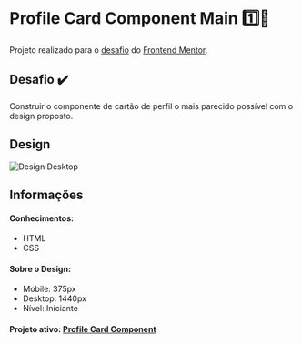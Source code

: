 # Profile Card Component Main :one::blue_heart:

Projeto realizado para o <a href="https://www.frontendmentor.io/challenges/profile-card-component-cfArpWshJ" target="_blank">desafio</a> do <a href="https://www.frontendmentor.io" target="_blank">Frontend Mentor</a>.

## Desafio :heavy_check_mark:
Construir o componente de cartão de perfil o mais parecido possível com o design proposto.

## Design
<img src="https://github.com/marimunari/profile-card-component-main/blob/master/design/desktop-preview.jpg" alt="Design Desktop">

## Informações

#### Conhecimentos:
<ul>
 <li>HTML</li>
 <li>CSS</li>
</ul>

#### Sobre o Design:
<ul>
  <li>Mobile: 375px</li>
  <li>Desktop: 1440px</li>
  <li>Nível: Iniciante</li>
</ul>

#### Projeto ativo: <a href="https://profile-card-component-main.marimunari.vercel.app/">Profile Card Component</a>
